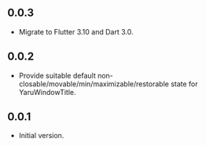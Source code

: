 ## 0.0.3

- Migrate to Flutter 3.10 and Dart 3.0.

## 0.0.2

- Provide suitable default non-closable/movable/min/maximizable/restorable
  state for YaruWindowTitle.

## 0.0.1

- Initial version.
